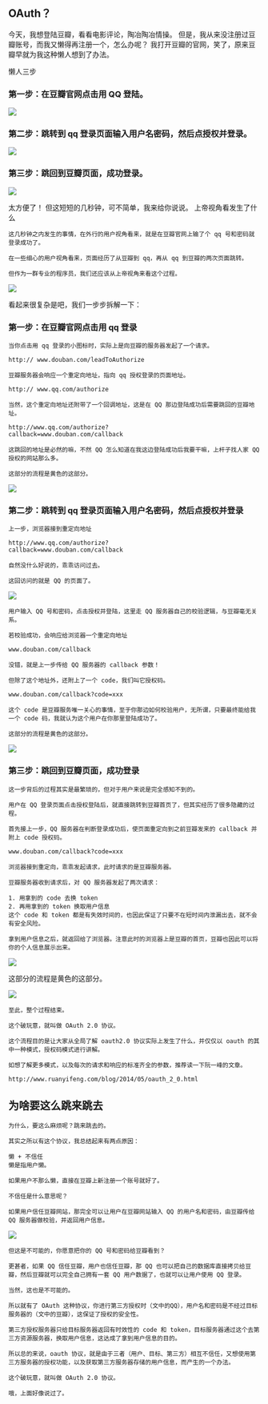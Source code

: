 ## OAuth？
今天，我想登陆豆瓣，看看电影评论，陶冶陶冶情操。
但是，我从来没注册过豆瓣账号，而我又懒得再注册一个，怎么办呢？
我打开豆瓣的官网，笑了，原来豆瓣早就为我这种懒人想到了办法。

懒人三步

### 第一步：在豆瓣官网点击用 QQ 登陆。

![](2021-06-13-11-17-43.png)

### 第二步：跳转到 qq 登录页面输入用户名密码，然后点授权并登录。

![](2021-06-13-11-18-19.png)

### 第三步：跳回到豆瓣页面，成功登录。

![](2021-06-13-11-18-32.png)

太方便了！
但这短短的几秒钟，可不简单，我来给你说说。
上帝视角看发生了什么
```
这几秒钟之内发生的事情，在外行的用户视角看来，就是在豆瓣官网上输了个 qq 号和密码就登录成功了。

在一些细心的用户视角看来，页面经历了从豆瓣到 qq，再从 qq 到豆瓣的两次页面跳转。

但作为一群专业的程序员，我们还应该从上帝视角来看这个过程。
```
![](2021-06-13-11-18-51.png)

看起来很复杂是吧，我们一步步拆解一下：  

### 第一步：在豆瓣官网点击用 qq 登录
```
当你点击用 qq 登录的小图标时，实际上是向豆瓣的服务器发起了一个请求。

http:// www.douban.com/leadToAuthorize

豆瓣服务器会响应一个重定向地址，指向 qq 授权登录的页面地址。

http:// www.qq.com/authorize

当然，这个重定向地址还附带了一个回调地址，这是在 QQ 那边登陆成功后需要跳回的豆瓣地址。

http://www.qq.com/authorize?
callback=www.douban.com/callback

这跳回的地址是必然的嘛，不然 QQ 怎么知道在我这边登陆成功后我要干嘛，上杆子找人家 QQ 授权的网站那么多。

这部分的流程是黄色的这部分。
```
![](2021-06-13-11-19-22.png)

### 第二步：跳转到 qq 登录页面输入用户名密码，然后点授权并登录
```
上一步，浏览器接到重定向地址

http://www.qq.com/authorize?
callback=www.douban.com/callback

自然没什么好说的，乖乖访问过去。

这回访问的就是 QQ 的页面了。
```
![](2021-06-13-11-19-55.png)
```
用户输入 QQ 号和密码，点击授权并登陆，这里走 QQ 服务器自己的校验逻辑，与豆瓣毫无关系。

若校验成功，会响应给浏览器一个重定向地址

www.douban.com/callback

没错，就是上一步传给 QQ 服务器的 callback 参数！

但除了这个地址外，还附上了一个 code，我们叫它授权码。

www.douban.com/callback?code=xxx

这个 code 是豆瓣服务唯一关心的事情，至于你那边如何校验用户，无所谓，只要最终能给我一个 code 码，我就认为这个用户在你那里登陆成功了。

这部分的流程是黄色的这部分。
```
![](2021-06-13-11-20-16.png)

### 第三步：跳回到豆瓣页面，成功登录
```
这一步背后的过程其实是最繁琐的，但对于用户来说是完全感知不到的。

用户在 QQ 登录页面点击授权登陆后，就直接跳转到豆瓣首页了，但其实经历了很多隐藏的过程。

首先接上一步，QQ 服务器在判断登录成功后，使页面重定向到之前豆瓣发来的 callback 并附上 code 授权码。

www.douban.com/callback?code=xxx

浏览器接到重定向，乖乖发起请求，此时请求的是豆瓣服务器。

豆瓣服务器收到请求后，对 QQ 服务器发起了两次请求：

1. 用拿到的 code 去换 token
2. 再用拿到的 token 换取用户信息
这个 code 和 token 都是有失效时间的，也因此保证了只要不在短时间内泄漏出去，就不会有安全风险。

拿到用户信息之后，就返回给了浏览器。注意此时的浏览器上是豆瓣的首页，豆瓣也因此可以将你的个人信息展示出来。
```
![](2021-06-13-11-20-40.png)

这部分的流程是黄色的这部分。

![](2021-06-13-11-20-53.png)
```
至此，整个过程结束。

这个破玩意，就叫做 OAuth 2.0 协议。

这个流程目的是让大家从全局了解 oauth2.0 协议实际上发生了什么，并仅仅以 oauth 的其中一种模式，授权码模式进行讲解。

如想了解更多模式，以及每次的请求和响应的标准齐全的参数，推荐读一下阮一峰的文章。

http://www.ruanyifeng.com/blog/2014/05/oauth_2_0.html
```


## 为啥要这么跳来跳去

```
为什么，要这么麻烦呢？跳来跳去的。

其实之所以有这个协议，我总结起来有两点原因：

懒 + 不信任
懒是指用户懒。

如果用户不那么懒，直接在豆瓣上新注册一个账号就好了。

不信任是什么意思呢？

如果用户信任豆瓣网站，那完全可以让用户在豆瓣网站输入 QQ 的用户名和密码，由豆瓣传给 QQ 服务器做校验，并返回用户信息。
```
![](2021-06-13-11-21-29.png)
```
但这是不可能的，你愿意把你的 QQ 号和密码给豆瓣看到？

更甚者，如果 QQ 信任豆瓣，用户也信任豆瓣，那 QQ 也可以把自己的数据库直接拷贝给豆瓣，然后豆瓣就可以完全自己拥有一套 QQ 用户数据了，也就可以让用户使用 QQ 登录。

当然，这也是不可能的。

所以就有了 OAuth 这种协议，你进行第三方授权时（文中的QQ），用户名和密码是不经过目标服务器的（文中的豆瓣），这保证了授权的安全性。

第三方授权服务器只给目标服务器返回有时效性的 code 和 token，目标服务器通过这个去第三方资源服务器，换取用户信息，这达成了拿到用户信息的目的。

所以总的来说，oauth 协议，就是由于三者（用户、目标、第三方）相互不信任，又想使用第三方服务器的授权功能，以及获取第三方服务器存储的用户信息，而产生的一个办法。

这个破玩意，就叫做 OAuth 2.0 协议。

哦，上面好像说过了。
```
